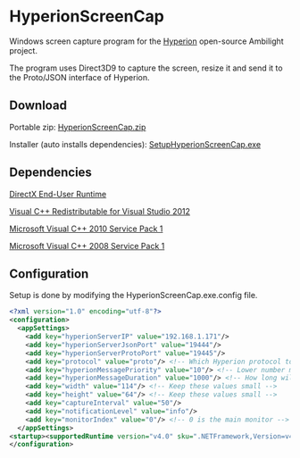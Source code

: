 # HyperionScreenCap

Windows screen capture program for the [Hyperion](https://github.com/tvdzwan/hyperion) open-source Ambilight project.

The program uses Direct3D9 to capture the screen, resize it and send it to the Proto/JSON interface of Hyperion.

## Download
Portable zip: [HyperionScreenCap.zip](https://github.com/djhansel/HyperionScreenCap/releases/download/v1.2/HyperionScreenCap.zip)

Installer (auto installs dependencies): [SetupHyperionScreenCap.exe](https://github.com/djhansel/HyperionScreenCap/releases/download/v1.2/SetupHyperionScreenCap.exe)

## Dependencies

[DirectX End-User Runtime](https://www.microsoft.com/en-us/download/details.aspx?displaylang=en&id=35)

[Visual C++ Redistributable for Visual Studio 2012](https://www.microsoft.com/en-us/download/details.aspx?id=30679)

[Microsoft Visual C++ 2010 Service Pack 1](https://www.microsoft.com/en-us/download/details.aspx?id=26999)

[Microsoft Visual C++ 2008 Service Pack 1](https://www.microsoft.com/en-us/download/details.aspx?id=26368)


## Configuration

Setup is done by modifying the HyperionScreenCap.exe.config file.

```xml
<?xml version="1.0" encoding="utf-8"?>
<configuration>
  <appSettings>
    <add key="hyperionServerIP" value="192.168.1.171"/>
    <add key="hyperionServerJsonPort" value="19444"/>
    <add key="hyperionServerProtoPort" value="19445"/>
    <add key="protocol" value="proto"/> <!-- Which Hyperion protocol to use (json / proto) -->
    <add key="hyperionMessagePriority" value="10"/> <!-- Lower number means higher priority -->
    <add key="hyperionMessageDuration" value="1000"/> <!-- How long will each captured screenshot stay on LEDs -->
    <add key="width" value="114"/> <!-- Keep these values small -->
    <add key="height" value="64"/> <!-- Keep these values small -->
    <add key="captureInterval" value="50"/>
    <add key="notificationLevel" value="info"/>
    <add key="monitorIndex" value="0"/> <!-- 0 is the main monitor -->
  </appSettings>
<startup><supportedRuntime version="v4.0" sku=".NETFramework,Version=v4.0,Profile=Client"/></startup>
</configuration>

```
